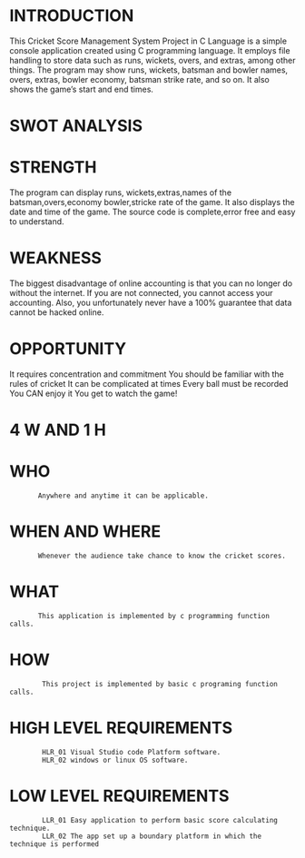 #  INTRODUCTION

This Cricket Score Management System Project in C Language is a simple console application created using C programming language. It employs file handling to store data such as runs, wickets, overs, and extras, among other things. The program may show runs, wickets, batsman and bowler names, overs, extras, bowler economy, batsman strike rate, and so on. It also shows the game’s start and end times.

# SWOT ANALYSIS

# STRENGTH

 The program can display runs, wickets,extras,names of the batsman,overs,economy bowler,stricke rate of the game.
 It also displays the date and time of the game.
 The source code is  complete,error free and easy to understand.
# WEAKNESS

 The biggest disadvantage of online accounting is that you can no longer do without the internet. If you are not connected, you cannot access your accounting. Also, you unfortunately never have a 100% guarantee that data cannot be hacked online.
# OPPORTUNITY

  It requires concentration and commitment
  You should be familiar with the rules of cricket
  It can be complicated at times
  Every ball must be recorded
  You CAN enjoy it
  You get to watch the game!
  
 #    4 W AND 1 H
 
 # WHO
           Anywhere and anytime it can be applicable.
 # WHEN AND WHERE
           Whenever the audience take chance to know the cricket scores.
 # WHAT
           This application is implemented by c programming function calls.
 # HOW
            This project is implemented by basic c programing function calls.
             
 # HIGH LEVEL REQUIREMENTS 
            HLR_01 Visual Studio code Platform software.
            HLR_02 windows or linux OS software.
            
 # LOW LEVEL REQUIREMENTS
            LLR_01 Easy application to perform basic score calculating technique.
            LLR_02 The app set up a boundary platform in which the technique is performed
            

